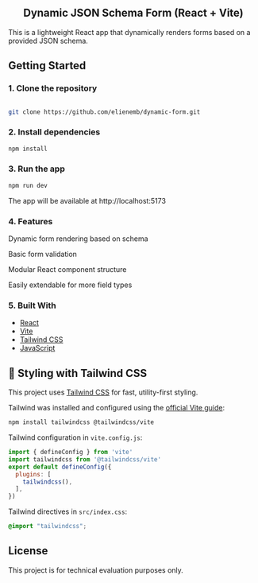 <h2 align="center">
    Dynamic JSON Schema Form (React + Vite)
</h2>


This is a lightweight React app that dynamically renders forms based on a provided JSON schema.

## Getting Started

### 1. Clone the repository

```bash

git clone https://github.com/elienemb/dynamic-form.git
```

### 2. Install dependencies
```bash
npm install
```

### 3. Run the app
```bash
npm run dev
```
The app will be available at http://localhost:5173

###  4.  Features
Dynamic form rendering based on schema

Basic form validation

Modular React component structure

Easily extendable for more field types

### 5. Built With
- [React](https://react.dev/)
- [Vite](https://vitejs.dev/)
- [Tailwind CSS](https://tailwindcss.com/)
- [JavaScript](https://developer.mozilla.org/en-US/docs/Web/JavaScript)

## 💅 Styling with Tailwind CSS

This project uses [Tailwind CSS](https://tailwindcss.com/) for fast, utility-first styling.

Tailwind was installed and configured using the [official Vite guide](https://tailwindcss.com/docs/installation/using-vite):

```bash
npm install tailwindcss @tailwindcss/vite
```

Tailwind configuration in `vite.config.js`:

```js
import { defineConfig } from 'vite'
import tailwindcss from '@tailwindcss/vite'
export default defineConfig({
  plugins: [
    tailwindcss(),
  ],
})
```

Tailwind directives in `src/index.css`:

```css
@import "tailwindcss";
```


## License
This project is for technical evaluation purposes only.

